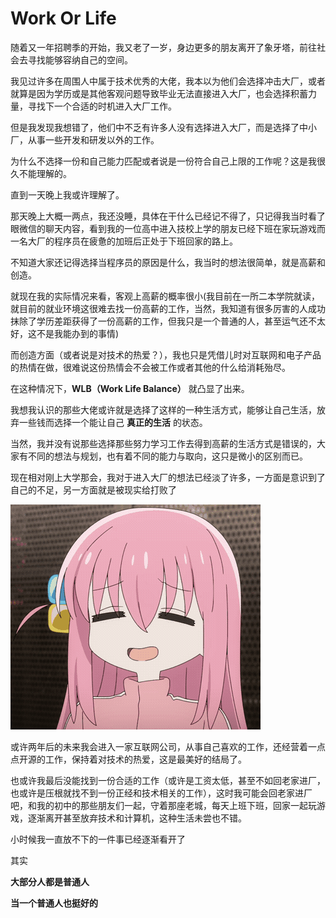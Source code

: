 # Work Or Life

随着又一年招聘季的开始，我又老了一岁，身边更多的朋友离开了象牙塔，前往社会去寻找能够容纳自己的空间。

我见过许多在周围人中属于技术优秀的大佬，我本以为他们会选择冲击大厂，或者就算是因为学历或是其他客观问题导致毕业无法直接进入大厂，也会选择积蓄力量，寻找下一个合适的时机进入大厂工作。

但是我发现我想错了，他们中不乏有许多人没有选择进入大厂，而是选择了中小厂，从事一些开发和研发以外的工作。

为什么不选择一份和自己能力匹配或者说是一份符合自己上限的工作呢？这是我很久不能理解的。

直到一天晚上我或许理解了。

那天晚上大概一两点，我还没睡，具体在干什么已经记不得了，只记得我当时看了眼微信的聊天内容，看到我的一位高中进入技校上学的朋友已经下班在家玩游戏而一名大厂的程序员在疲惫的加班后正处于下班回家的路上。

不知道大家还记得选择当程序员的原因是什么，我当时的想法很简单，就是高薪和创造。

就现在我的实际情况来看，客观上高薪的概率很小(我目前在一所二本学院就读，就目前的就业环境这很难去找一份高薪的工作，当然，我知道有很多厉害的人成功抹除了学历差距获得了一份高薪的工作，但我只是一个普通的人，甚至运气还不太好，这不是我能办到的事情)

而创造方面（或者说是对技术的热爱？），我也只是凭借儿时对互联网和电子产品的热情在做，很难说这份热情会不会被工作或者其他的什么给消耗殆尽。

在这种情况下，**WLB（Work Life Balance）** 就凸显了出来。

我想我认识的那些大佬或许就是选择了这样的一种生活方式，能够让自己生活，放弃一些钱而选择一个能让自己 **真正的生活** 的状态。

当然，我并没有说那些选择那些努力学习工作去得到高薪的生活方式是错误的，大家有不同的想法与规划，也有着不同的能力与取向，这只是微小的区别而已。

现在相对刚上大学那会，我对于进入大厂的想法已经淡了许多，一方面是意识到了自己的不足，另一方面就是被现实给打败了

![1E3AB70798684E1D9AA306649A0E332D.gif](https://raw.githubusercontent.com/CoteNite/Blog_img/master/blogImg/1E3AB70798684E1D9AA306649A0E332D.gif)

或许两年后的未来我会进入一家互联网公司，从事自己喜欢的工作，还经营着一点点开源的工作，保持着对技术的热爱，这是最美好的结局了。

也或许我最后没能找到一份合适的工作（或许是工资太低，甚至不如回老家进厂，也或许是压根就找不到一份正经和技术相关的工作），这时我可能会回老家进厂吧，和我的初中的那些朋友们一起，守着那座老城，每天上班下班，回家一起玩游戏，逐渐离开甚至放弃技术和计算机，这种生活未尝也不错。

小时候我一直放不下的一件事已经逐渐看开了

其实

**大部分人都是普通人**

**当一个普通人也挺好的**